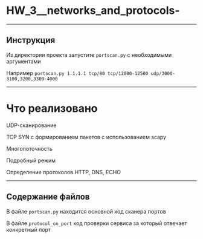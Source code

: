 # HW_3__networks_and_protocols-

---

## Инструкция
Из директории проекта запустите ``portscan.py`` с необходимыми аргументами

Например ``portscan.py 1.1.1.1 tcp/80 tcp/12000-12500 udp/3000-3100,3200,3300-4000``

---

# Что реализовано

 UDP-сканирование

 TCP SYN с формированием пакетов с использованием scapy

 Многопоточность

 Подробный режим

 Определение протоколов HTTP, DNS, ECHO

---

## Содержание файлов

В файле ``portscan.py`` находится основной код сканера портов

В файле ``protocol_on_port`` код проверки сервиса за который отвечает конкретный порт
